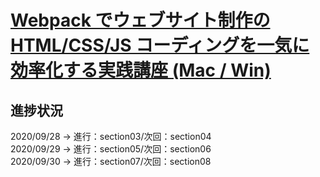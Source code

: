 # [Webpack でウェブサイト制作の HTML/CSS/JS コーディングを一気に効率化する実践講座 (Mac / Win)](https://www.udemy.com/share/1033sGCUMecllVRno=/)

## 進捗状況

2020/09/28 -> 進行：section03/次回：section04  
2020/09/29 -> 進行：section05/次回：section06  
2020/09/30 -> 進行：section07/次回：section08       
